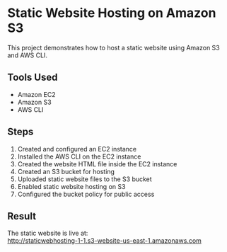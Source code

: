 # Static Website Hosting on Amazon S3

This project demonstrates how to host a static website using Amazon S3 and AWS CLI.

## Tools Used

- Amazon EC2
- Amazon S3
- AWS CLI

## Steps

1. Created and configured an EC2 instance
2. Installed the AWS CLI on the EC2 instance
3. Created the website HTML file inside the EC2 instance
4. Created an S3 bucket for hosting
5. Uploaded static website files to the S3 bucket
6. Enabled static website hosting on S3
7. Configured the bucket policy for public access

## Result

The static website is live at:  
http://staticwebhosting-1-1.s3-website-us-east-1.amazonaws.com




    
